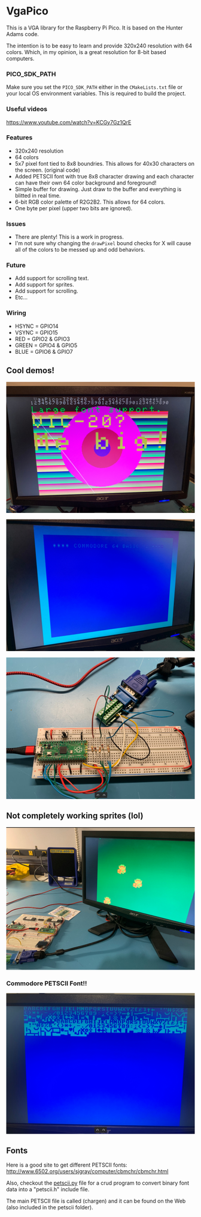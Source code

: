 # VgaPico
This is a VGA library for the Raspberry Pi Pico. It is based on the Hunter Adams code.

The intention is to be easy to learn and provide 320x240 resolution with 64 colors.  Which, in my opinion, is a great resolution for 8-bit based computers.

### PICO_SDK_PATH
Make sure you set the `PICO_SDK_PATH` either in the `CMakeLists.txt` file or your local OS environment variables.  This is required to build the project.

### Useful videos 
https://www.youtube.com/watch?v=KCGy7Gz1QrE


### Features
* 320x240 resolution
* 64 colors
* 5x7 pixel font tied to 8x8 boundries.  This allows for 40x30 characters on the screen.  (original code)
* Added PETSCII font with true 8x8 character drawing and each character can have their own 64 color background and foreground!
* Simple buffer for drawing.  Just draw to the buffer and everything is blitted in real time.
* 6-bit RGB color palette of R2G2B2.  This allows for 64 colors.
* One byte per pixel (upper two bits are ignored).

### Issues
* There are plenty!  This is a work in progress.
* I'm not sure why changing the `drawPixel` bound checks for X will cause all of the colors to be messed up and odd behaviors.

### Future
* Add support for scrolling text.
* Add support for sprites.
* Add support for scrolling.
* Etc...


### Wiring
* HSYNC = GPIO14
* VSYNC = GPIO15
* RED = GPIO2 & GPIO3
* GREEN = GPIO4 & GPIO5
* BLUE = GPIO6 & GPIO7


## Cool demos!
![demo01.jpg](images%2Fdemo01.jpg)

![demo02.jpg](images%2Fdemo02.jpg)

![demo03.jpg](images%2Fdemo03.jpg)

## Not completely working sprites (lol)
![sprites.jpg](images%2Fsprites.jpg)

### Commodore PETSCII Font!!
![demo04.jpg](images%2Fdemo04.jpg)


## Fonts
Here is a good site to get different PETSCII fonts:
http://www.6502.org/users/sjgray/computer/cbmchr/cbmchr.html

Also, checkout the [petscii.py](petscii.py) file for a crud program to convert binary font data into a "petscii.h" include file.

The main PETSCII file is called (chargen) and it can be found on the Web (also included in the petscii folder).

